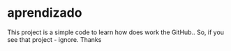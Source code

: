 # aprendizado
This project is a simple code to learn how does work the GitHub.. So, if you see that project - ignore. Thanks
